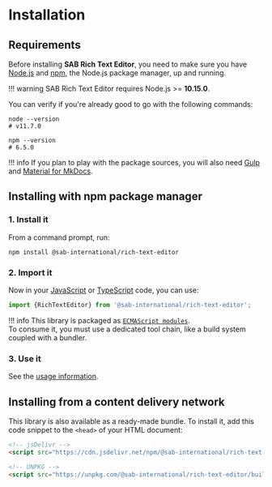 # Installation

## Requirements
Before installing **SAB Rich Text Editor**, you need to make sure you have [Node.js](https://nodejs.org)
and [npm](https://www.npmjs.com), the Node.js package manager, up and running.

!!! warning
    SAB Rich Text Editor requires Node.js >= **10.15.0**.

You can verify if you're already good to go with the following commands:

```shell
node --version
# v11.7.0

npm --version
# 6.5.0
```

!!! info
    If you plan to play with the package sources, you will also need [Gulp](https://gulpjs.com) and [Material for MkDocs](https://squidfunk.github.io/mkdocs-material).

## Installing with npm package manager

### 1. Install it
From a command prompt, run:

```shell
npm install @sab-international/rich-text-editor
```

### 2. Import it
Now in your [JavaScript](https://developer.mozilla.org/en-US/docs/Web/JavaScript) or [TypeScript](https://www.typescriptlang.org) code, you can use:

```ts
import {RichTextEditor} from '@sab-international/rich-text-editor';
```

!!! info
    This library is packaged as [`ECMAScript modules`](http://www.ecma-international.org/ecma-262/6.0/#sec-modules).  
    To consume it, you must use a dedicated tool chain, like a build system coupled with a bundler.

### 3. Use it
See the [usage information](usage.md).

## Installing from a content delivery network
This library is also available as a ready-made bundle.
To install it, add this code snippet to the `<head>` of your HTML document:

```html
<!-- jsDelivr -->
<script src="https://cdn.jsdelivr.net/npm/@sab-international/rich-text-editor/build/editor.js"></script>

<!-- UNPKG -->
<script src="https://unpkg.com/@sab-international/rich-text-editor/build/editor.js"></script>
```
